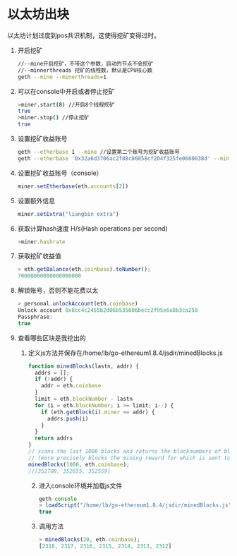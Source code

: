 # 以太坊出块

以太坊计划过度到pos共识机制，这使得挖矿变得过时。

1. 开启挖矿

   ``` bash
   //--mine开启挖矿，不带这个参数，启动的节点不会挖矿
   //--minnerthreads 挖矿的线程数，默认是CPU核心数
   geth --mine --minerthreads=1 
   ```

2. 可以在console中开启或者停止挖矿

   ```bash
   >miner.start(8) //开启8个线程挖矿
   true
   >miner.stop() //停止挖矿
   true
   ```

3. 设置挖矿收益账号

   ```bash
   geth --etherbase 1 --mine //设置第二个账号为挖矿收益账号
   geth --etherbase '0x32a6d3706ac2f88c86058cf204f325fe0660038d' --mine //设置账号地址为挖矿收益账号
   ```

4. 设置挖矿收益账号（console）

   ```javascript
   miner.setEtherbase(eth.accounts[2])
   ```

5. 设置额外信息

   ```javascript
   miner.setExtra("liangbin extra")
   ```

6. 获取计算hash速度 H/s(Hash operations per second)

   ```javascript
   >miner.hashrate
   ```

7. 获取挖矿收益值

   ```javascript
   > eth.getBalance(eth.coinbase).toNumber();
   70000000000000000000
   ```

8. 解锁账号，否则不能花费以太

   ```javascript
   > personal.unlockAccount(eth.coinbase)
   Unlock account 0x8cc4c2455b2d06b535606becc2f95e6a8b3ca258
   Passphrase: 
   true
   ```

9. 查看哪些区块是我挖出的

   1. 定义js方法并保存在/home/lb/go-ethereum1.8.4/jsdir/minedBlocks.js

      ```javascript
      function minedBlocks(lastn, addr) {
        addrs = [];
        if (!addr) {
          addr = eth.coinbase
        }
        limit = eth.blockNumber - lastn
        for (i = eth.blockNumber; i >= limit; i--) {
          if (eth.getBlock(i).miner == addr) {
            addrs.push(i)
          }
        }
        return addrs
      }
      // scans the last 1000 blocks and returns the blocknumbers of blocks mined by your coinbase 
      // (more precisely blocks the mining reward for which is sent to your coinbase).   
      minedBlocks(1000, eth.coinbase);
      //[352708, 352655, 352559]
      ```

      2. 进入console环境并加载js文件

         ```javascript
         geth console
         > loadScript("/home/lb/go-ethereum1.8.4/jsdir/minedBlocks.js")
         true
         ```

      3. 调用方法

         ```javascript
         > minedBlocks(20, eth.coinbase);
         [2318, 2317, 2316, 2315, 2314, 2313, 2312]
         ```
